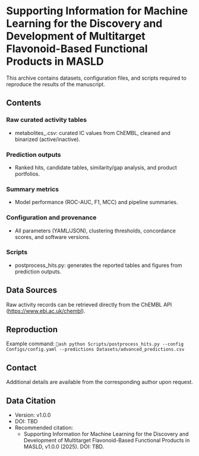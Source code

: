 ﻿# Supporting Information for Machine Learning for the Discovery and Development of Multitarget Flavonoid-Based Functional Products in MASLD

This archive contains datasets, configuration files, and scripts required to reproduce the results of the manuscript.

## Contents

### Raw curated activity tables
- metabolites_<target>.csv: curated IC values from ChEMBL, cleaned and binarized (active/inactive).

### Prediction outputs
- Ranked hits, candidate tables, similarity/gap analysis, and product portfolios.

### Summary metrics
- Model performance (ROC-AUC, F1, MCC) and pipeline summaries.

### Configuration and provenance
- All parameters (YAML/JSON), clustering thresholds, concordance scores, and software versions.

### Scripts
- postprocess_hits.py: generates the reported tables and figures from prediction outputs.

## Data Sources
Raw activity records can be retrieved directly from the ChEMBL API (https://www.ebi.ac.uk/chembl).  

## Reproduction
Example command:
`ash
python Scripts/postprocess_hits.py --config Configs/config.yaml --predictions Datasets/advanced_predictions.csv
`

## Contact

Additional details are available from the corresponding author upon request.

## Data Citation
- Version: v1.0.0
- DOI: TBD
- Recommended citation:
  - Supporting Information for Machine Learning for the Discovery and Development of Multitarget Flavonoid-Based Functional Products in MASLD, v1.0.0 (2025). DOI: TBD.


